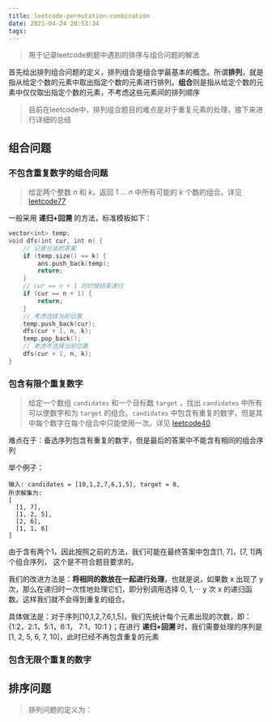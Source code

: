 ```yaml
---
title: leetcode-permutation-combination
date: 2021-04-24 20:53:34
tags:
---
```


>   用于记录leetcode刷题中遇到的排序与组合问题的解法



首先给出排列组合问题的定义，排列组合是组合学最基本的概念。所谓**排列**，就是指从给定个数的元素中取出指定个数的元素进行排列。**组合**则是指从给定个数的元素中仅仅取出指定个数的元素，不考虑这些元素间的排列顺序





>   目前在leetcode中，排列组合题目的难点是对于重复元素的处理，接下来进行详细的总结

## 组合问题

### 不包含重复数字的组合问题

>   给定两个整数 *n* 和 *k*，返回 1 ... *n* 中所有可能的 *k* 个数的组合。详见 [leetcode77](https://leetcode-cn.com/problems/combinations/)

一般采用 **递归+回溯** 的方法，标准模板如下：

```c++
vector<int> temp;
void dfs(int cur, int n) {
    // 记录合法的答案
    if (temp.size() == k) {
        ans.push_back(temp);
        return;
    }
    // cur == n + 1 的时候结束递归
    if (cur == n + 1) {
        return;
    }
    // 考虑选择当前位置
    temp.push_back(cur);
    dfs(cur + 1, n, k);
    temp.pop_back();
    // 考虑不选择当前位置
    dfs(cur + 1, n, k);
}
```



### 包含有限个重复数字

>   给定一个数组 `candidates` 和一个目标数 `target` ，找出 `candidates` 中所有可以使数字和为 `target` 的组合。`candidates` 中包含有重复的数字，但是其中每个数字在每个组合中只能使用一次。详见 [leetcode40](https://leetcode-cn.com/problems/combination-sum-ii/)

难点在于：备选序列包含有重复的数字，但是最后的答案中不能含有相同的组合序列

举个例子：

```tiki wiki
输入: candidates = [10,1,2,7,6,1,5], target = 8,
所求解集为:
[
  [1, 7],
  [1, 2, 5],
  [2, 6],
  [1, 1, 6]
]
```

由于含有两个1，因此按照之前的方法，我们可能在最终答案中包含\[1, 7\]，\[7, 1\]两个组合序列， 这个是不符合题目要求的。

我们的改进方法是：**将相同的数放在一起进行处理**，也就是说，如果数 x 出现了 y 次，那么在递归时一次性地处理它们，即分别调用选择 0, 1,⋯ y 次 x 的递归函数。这样我们就不会得到重复的组合。

具体做法是：对于序列\[10,1,2,7,6,1,5\]，我们先统计每个元素出现的次数，即：{1:2，2:1，5:1，6:1， 7:1，10:1 }；在进行 **递归+回溯** 时，我们需要处理的序列是\[1, 2, 5, 6, 7, 10\]，此时已经不再包含重复的元素



### 包含无限个重复的数字





## 排序问题

>   排列问题的定义为：

